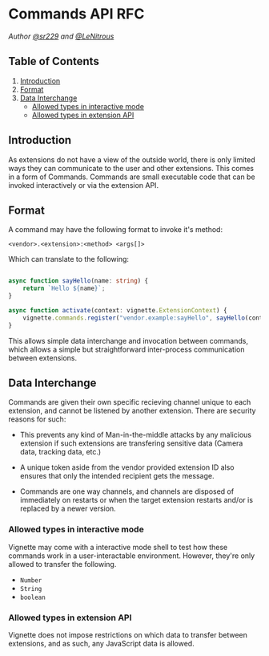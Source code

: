 # Commands API RFC
*Author [@sr229](https://git.io/sr229) and [@LeNitrous](https://github.com/LeNitrous)*

## Table of Contents
1. [Introduction](#Introduction)
2. [Format](#Format)
3. [Data Interchange](#Data-Interchange)
    - [Allowed types in interactive mode](#Allowed-types-in-interactive-mode)
    - [Allowed types in extension API](#Allowed-types-in-extension-API)


## Introduction

As extensions do not have a view of the outside world, there is only limited ways they can communicate to the user and other extensions. This comes in a form of Commands. Commands are small executable code that can be invoked interactively or via the extension API.

## Format

A command may have the following format to invoke it's method:

```
<vendor>.<extension>:<method> <args[]>
```

Which can translate to the following:

```typescript

async function sayHello(name: string) {
    return `Hello ${name}`;
}

async function activate(context: vignette.ExtensionContext) {
    vignette.commands.register("vendor.example:sayHello", sayHello(context.args));
}

```

This allows simple data interchange and invocation between commands, which allows a simple but straightforward inter-process communication between extensions.


## Data Interchange

Commands are given their own specific recieving channel unique to each extension, and cannot be listened by another extension. There are security reasons for such:

- This prevents any kind of Man-in-the-middle attacks by any malicious extension if such extensions are transfering sensitive data (Camera data, tracking data, etc.)

- A unique token aside from the vendor provided extension ID also ensures that only the intended recipient gets the message.

- Commands are one way channels, and channels are disposed of immediately on restarts or when the target extension restarts and/or is replaced by a newer version.

### Allowed types in interactive mode

Vignette may come with a interactive mode shell to test how these commands work in a user-interactable environment. However, they're only allowed to transfer the following.

- `Number`
- `String`
- `boolean`


### Allowed types in extension API

Vignette does not impose restrictions on which data to transfer between extensions, and as such, any JavaScript data is allowed.